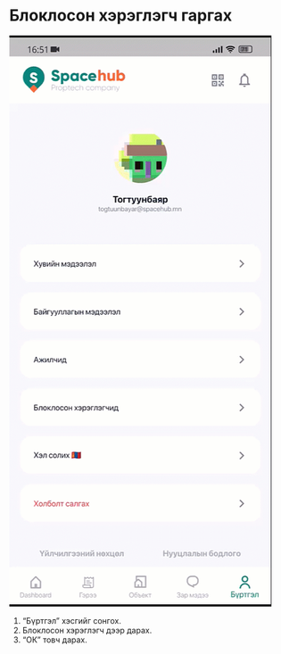 # Блоклосон хэрэглэгч гаргах

![](<../../.gitbook/assets/Block гаргах.gif>)

1. “Бүртгэл” хэсгийг сонгох.
2. Блоклосон хэрэглэгч дээр дарах.
3. “ОК” товч дарах.
